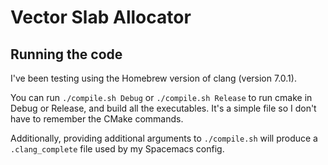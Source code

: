 # Vector Slab Allocator

## Running the code
I've been testing using the Homebrew version of clang (version 7.0.1).

You can run `./compile.sh Debug` or `./compile.sh Release` to run cmake in
Debug or Release, and build all the executables. It's a simple file so I don't
have to remember the CMake commands.

Additionally, providing additional arguments to `./compile.sh` will produce a
`.clang_complete` file used by my Spacemacs config.

